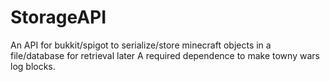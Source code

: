 # StorageAPI
An API for bukkit/spigot to serialize/store minecraft objects in a file/database for retrieval later
A required dependence to make towny wars log blocks.

